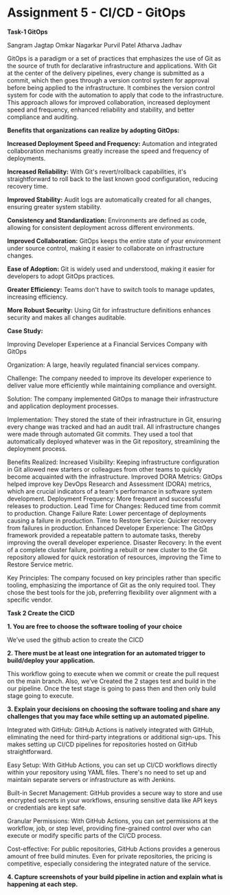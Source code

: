 # Assignment 5 - CI/CD - GitOps

**Task-1 GitOps**

Sangram Jagtap
Omkar Nagarkar
Purvil Patel
Atharva Jadhav


GitOps is a paradigm or a set of practices that emphasizes the use of Git as the source of truth for declarative infrastructure and applications. With Git at the center of the delivery pipelines, every change is submitted as a commit, which then goes through a version control system for approval before being applied to the infrastructure. It combines the version control system for code with the automation to apply that code to the infrastructure. This approach allows for improved collaboration, increased deployment speed and frequency, enhanced reliability and stability, and better compliance and auditing.

**Benefits that organizations can realize by adopting GitOps:**

**Increased Deployment Speed and Frequency:**
Automation and integrated collaboration mechanisms greatly increase the speed and frequency of deployments.

**Increased Reliability:** With Git's revert/rollback capabilities, it's straightforward to roll back to the last known good configuration, reducing recovery time.

**Improved Stability:** Audit logs are automatically created for all changes, ensuring greater system stability.

**Consistency and Standardization:** Environments are defined as code, allowing for consistent deployment across different environments.

**Improved Collaboration:**
GitOps keeps the entire state of your environment under source control, making it easier to collaborate on infrastructure changes.

**Ease of Adoption:** Git is widely used and understood, making it easier for developers to adopt GitOps practices.

**Greater Efficiency:** Teams don't have to switch tools to manage updates, increasing efficiency.

**More Robust Security:** Using Git for infrastructure definitions enhances security and makes all changes auditable.


**Case Study:**

Improving Developer Experience at a Financial Services Company with GitOps

Organization:
A large, heavily regulated financial services company.

Challenge:
The company needed to improve its developer experience to deliver value more efficiently while maintaining compliance and oversight.

Solution:
The company implemented GitOps to manage their infrastructure and application deployment processes.

Implementation:
They stored the state of their infrastructure in Git, ensuring every change was tracked and had an audit trail.
All infrastructure changes were made through automated Git commits.
They used a tool that automatically deployed whatever was in the Git repository, streamlining the deployment process.

Benefits Realized:
Increased Visibility:
Keeping infrastructure configuration in Git allowed new starters or colleagues from other teams to quickly become acquainted with the infrastructure.
Improved DORA Metrics:
GitOps helped improve key DevOps Research and Assessment (DORA) metrics, which are crucial indicators of a team's performance in software system development.
 Deployment Frequency: More frequent and successful releases to production.
Lead Time for Changes: Reduced time from commit to production.
Change Failure Rate: Lower percentage of deployments causing a failure in production.
Time to Restore Service: Quicker recovery from failures in production.
Enhanced Developer Experience:
The GitOps framework provided a repeatable pattern to automate tasks, thereby improving the overall developer experience.
Disaster Recovery:
In the event of a complete cluster failure, pointing a rebuilt or new cluster to the Git repository allowed for quick restoration of resources, improving the Time to Restore Service metric.

Key Principles:
The company focused on key principles rather than specific tooling, emphasizing the importance of Git as the only required tool.
They chose the best tools for the job, preferring flexibility over alignment with a specific vendor.


**Task 2 Create the CICD**

**1. You are free to choose the software tooling of your choice**

We’ve used the github action to create the CICD

**2. There must be at least one integration for an automated trigger to build/deploy your application.**

This workflow going to execute when we commit or create the pull request on the main branch.
Also, we’ve Created the 2 stages test and build in the our pipeline. Once the test stage is going to pass then and then only build stage going to execute.


**3. Explain your decisions on choosing the software tooling and share any challenges that you may face while setting up an automated pipeline.**

Integrated with GitHub: GitHub Actions is natively integrated with GitHub, eliminating the need for third-party integrations or additional sign-ups. This makes setting up CI/CD pipelines for repositories hosted on GitHub straightforward.

Easy Setup: With GitHub Actions, you can set up CI/CD workflows directly within your repository using YAML files. There's no need to set up and maintain separate servers or infrastructure as with Jenkins.

Built-in Secret Management: GitHub provides a secure way to store and use encrypted secrets in your workflows, ensuring sensitive data like API keys or credentials are kept safe.

Granular Permissions: With GitHub Actions, you can set permissions at the workflow, job, or step level, providing fine-grained control over who can execute or modify specific parts of the CI/CD process.

Cost-effective: For public repositories, GitHub Actions provides a generous amount of free build minutes. Even for private repositories, the pricing is competitive, especially considering the integrated nature of the service.




**4. Capture screenshots of your build pipeline in action and explain what is happening at each step.**




